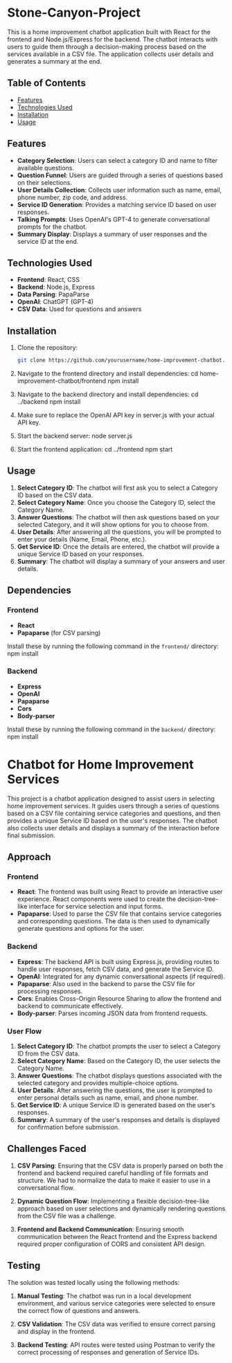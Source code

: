 # Stone-Canyon-Project

This is a home improvement chatbot application built with React for the frontend and Node.js/Express for the backend. The chatbot interacts with users to guide them through a decision-making process based on the services available in a CSV file. The application collects user details and generates a summary at the end.

## Table of Contents

- [Features](#features)
- [Technologies Used](#technologies-used)
- [Installation](#installation)
- [Usage](#usage)

## Features

- **Category Selection**: Users can select a category ID and name to filter available questions.
- **Question Funnel**: Users are guided through a series of questions based on their selections.
- **User Details Collection**: Collects user information such as name, email, phone number, zip code, and address.
- **Service ID Generation**: Provides a matching service ID based on user responses.
- **Talking Prompts**: Uses OpenAI's GPT-4 to generate conversational prompts for the chatbot.
- **Summary Display**: Displays a summary of user responses and the service ID at the end.

## Technologies Used

- **Frontend**: React, CSS
- **Backend**: Node.js, Express
- **Data Parsing**: PapaParse
- **OpenAI**: ChatGPT (GPT-4)
- **CSV Data**: Used for questions and answers

## Installation

1. Clone the repository:
   ```bash
   git clone https://github.com/yourusername/home-improvement-chatbot.git

2. Navigate to the frontend directory and install dependencies:
   cd home-improvement-chatbot/frontend
   npm install

3. Navigate to the backend directory and install dependencies:
   cd ../backend
   npm install
   
4. Make sure to replace the OpenAI API key in server.js with your actual API key.

5. Start the backend server:
   node server.js
   
6. Start the frontend application:
   cd ../frontend
   npm start
   
## Usage

1. **Select Category ID**: The chatbot will first ask you to select a Category ID based on the CSV data.
2. **Select Category Name**: Once you choose the Category ID, select the Category Name.
3. **Answer Questions**: The chatbot will then ask questions based on your selected Category, and it will show options for you to choose from.
4. **User Details**: After answering all the questions, you will be prompted to enter your details (Name, Email, Phone, etc.).
5. **Get Service ID**: Once the details are entered, the chatbot will provide a unique Service ID based on your responses.
6. **Summary**: The chatbot will display a summary of your answers and user details.

## Dependencies

### Frontend

- **React**
- **Papaparse** (for CSV parsing)

Install these by running the following command in the `frontend/` directory: npm install

### Backend

- **Express**
- **OpenAI**
- **Papaparse**
- **Cors**
- **Body-parser**

Install these by running the following command in the `backend/` directory: npm install

# Chatbot for Home Improvement Services

This project is a chatbot application designed to assist users in selecting home improvement services. It guides users through a series of questions based on a CSV file containing service categories and questions, and then provides a unique Service ID based on the user's responses. The chatbot also collects user details and displays a summary of the interaction before final submission.

## Approach

### Frontend
- **React**: The frontend was built using React to provide an interactive user experience. React components were used to create the decision-tree-like interface for service selection and input forms.
- **Papaparse**: Used to parse the CSV file that contains service categories and corresponding questions. The data is then used to dynamically generate questions and options for the user.

### Backend
- **Express**: The backend API is built using Express.js, providing routes to handle user responses, fetch CSV data, and generate the Service ID.
- **OpenAI**: Integrated for any dynamic conversational aspects (if required).
- **Papaparse**: Also used in the backend to parse the CSV file for processing responses.
- **Cors**: Enables Cross-Origin Resource Sharing to allow the frontend and backend to communicate effectively.
- **Body-parser**: Parses incoming JSON data from frontend requests.

### User Flow
1. **Select Category ID**: The chatbot prompts the user to select a Category ID from the CSV data.
2. **Select Category Name**: Based on the Category ID, the user selects the Category Name.
3. **Answer Questions**: The chatbot displays questions associated with the selected category and provides multiple-choice options.
4. **User Details**: After answering the questions, the user is prompted to enter personal details such as name, email, and phone number.
5. **Get Service ID**: A unique Service ID is generated based on the user's responses.
6. **Summary**: A summary of the user's responses and details is displayed for confirmation before submission.

## Challenges Faced

1. **CSV Parsing**: Ensuring that the CSV data is properly parsed on both the frontend and backend required careful handling of file formats and structure. We had to normalize the data to make it easier to use in a conversational flow.

2. **Dynamic Question Flow**: Implementing a flexible decision-tree-like approach based on user selections and dynamically rendering questions from the CSV file was a challenge.

3. **Frontend and Backend Communication**: Ensuring smooth communication between the React frontend and the Express backend required proper configuration of CORS and consistent API design.

## Testing

The solution was tested locally using the following methods:

1. **Manual Testing**: The chatbot was run in a local development environment, and various service categories were selected to ensure the correct flow of questions and answers.

2. **CSV Validation**: The CSV data was verified to ensure correct parsing and display in the frontend.

3. **Backend Testing**: API routes were tested using Postman to verify the correct processing of responses and generation of Service IDs.




